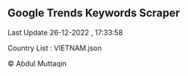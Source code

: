 

## Google Trends Keywords Scraper 
 
Last Update 26-12-2022 , 17:33:58

Country List :
VIETNAM.json



© Abdul Muttaqin 
